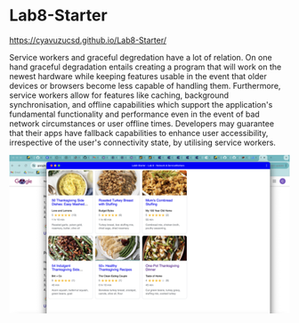 # Lab8-Starter

https://cyavuzucsd.github.io/Lab8-Starter/

Service workers and graceful degredation have a lot of relation. On one hand graceful degradation entails creating a program that will work on the newest hardware while keeping features usable in the event that older devices or browsers become less capable of handling them. Furthermore, service workers allow for features like caching, background synchronisation, and offline capabilities which support the application's fundamental functionality and performance even in the event of bad network circumstances or user offline times. Developers may guarantee that their apps have fallback capabilities to enhance user accessibility, irrespective of the user's connectivity state, by utilising service workers.

![PWA Image](./pwa.png)

